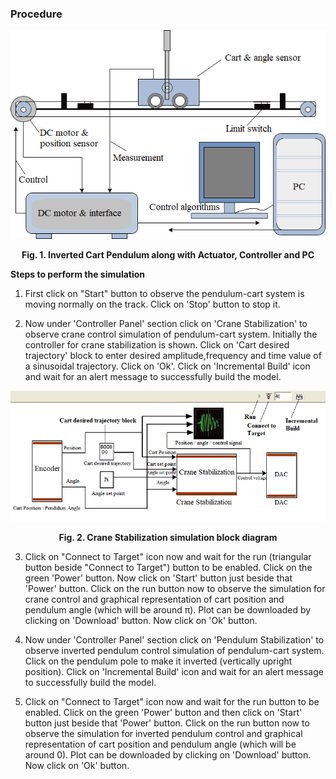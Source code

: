 ### Procedure


<div align="center">
<img class="img-fluid"  src="./images/intro.png" alt="">

<b>Fig. 1. Inverted Cart Pendulum along with Actuator, Controller and PC</b>
</div>


**Steps to perform the simulation**
      
1. First click on "Start" button to observe the pendulum-cart system is moving normally on the track. Click on 'Stop' button to stop it.


2. Now under 'Controller Panel' section click on 'Crane Stabilization' to observe crane control simulation of pendulum-cart system. Initially the controller for crane stabilization is shown. Click on 'Cart desired trajectory' block to enter desired amplitude,frequency and time value of a sinusoidal trajectory.
Click on 'Ok'. Click on 'Incremental Build' icon and wait for an alert message to successfully build the model.

<div align="center">
<img class="img-fluid"  src="./images/ps.png" alt="">

<b>Fig. 2. Crane Stabilization simulation block diagram</b>
</div>


3. Click on "Connect to Target" icon now and wait for the run (triangular button beside "Connect to Target") button to be enabled. Click on the green 'Power' button. Now click on 'Start' button just beside that 'Power' button. Click on the run button now to observe the simulation for crane control and graphical representation of cart position and pendulum angle (which will be around &pi;). Plot can be downloaded by clicking on 'Download' button. Now click on 'Ok' button.

4. Now under 'Controller Panel' section click on 'Pendulum Stabilization' to observe inverted pendulum control simulation of pendulum-cart system. Click on the pendulum pole to make it inverted (vertically upright position). Click on 'Incremental Build' icon and wait for an alert message to successfully build the model.

5. Click on "Connect to Target" icon now and wait for the run button to be enabled. Click on the green 'Power' button and then click on 'Start' button just beside that 'Power' button. Click on the run button now to observe the simulation for inverted pendulum control and graphical representation of cart position and pendulum angle (which will be around 0). Plot can be downloaded by clicking on 'Download' button. Now click on 'Ok' button.



<script id="MathJax-script" async src="https://cdn.jsdelivr.net/npm/mathjax@3/es5/tex-mml-chtml.js"></script>
